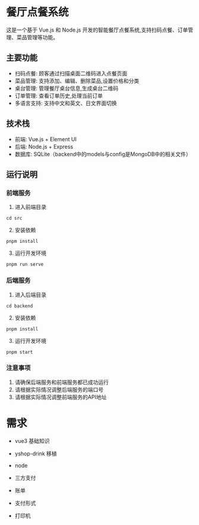 # 餐厅点餐系统

这是一个基于 Vue.js 和 Node.js 开发的智能餐厅点餐系统,支持扫码点餐、订单管理、菜品管理等功能。

## 主要功能

- 扫码点餐: 顾客通过扫描桌面二维码进入点餐页面
- 菜品管理: 支持添加、编辑、删除菜品,设置价格和分类
- 桌台管理: 管理餐厅桌台信息,生成桌台二维码
- 订单管理: 查看订单历史,处理当前订单
- 多语言支持: 支持中文和英文、日文界面切换

## 技术栈

- 前端: Vue.js + Element UI
- 后端: Node.js + Express
- 数据库: SQLite（backend中的models与config是MongoDB中的相关文件）

## 运行说明
### 前端服务
1. 进入前端目录
```
cd src
```
2. 安装依赖
```
pnpm install
```
3. 运行开发环境
```
pnpm run serve
```

### 后端服务
1. 进入后端目录
```
cd backend
```
2. 安装依赖
```
pnpm install
```
3. 运行开发环境
```
pnpm start
```

### 注意事项
1. 请确保后端服务和前端服务都已成功运行
2. 请根据实际情况调整后端服务的端口号
3. 请根据实际情况调整前端服务的API地址

# 需求

- vue3 基础知识

- yshop-drink 移植
- node
- 三方支付
- 账单
- 支付形式
- 打印机
